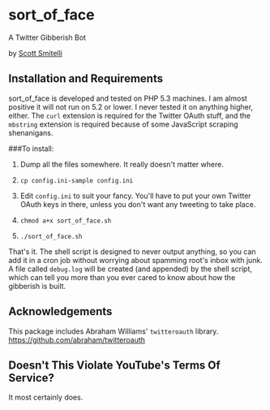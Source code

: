 sort\_of\_face
==============

A Twitter Gibberish Bot

by [Scott Smitelli](mailto:scott@smitelli.com)
  
Installation and Requirements
-----------------------------  
  
sort\_of\_face is developed and tested on PHP 5.3 machines. I am almost positive
it will not run on 5.2 or lower. I never tested it on anything higher, either.
The `curl` extension is required for the Twitter OAuth stuff, and the `mbstring`
extension is required because of some JavaScript scraping shenanigans.

###To install:

1.  Dump all the files somewhere. It really doesn't matter where.

2.  `cp config.ini-sample config.ini`

3.  Edit `config.ini` to suit your fancy. You'll have to put your own Twitter
    OAuth keys in there, unless you don't want any tweeting to take place.

4.  `chmod a+x sort_of_face.sh`

5.  `./sort_of_face.sh`

That's it. The shell script is designed to never output anything, so you can add
it in a cron job without worrying about spamming root's inbox with junk. A file
called `debug.log` will be created (and appended) by the shell script, which can
tell you more than you ever cared to know about how the gibberish is built.

Acknowledgements
----------------

This package includes Abraham Williams' `twitteroauth` library.
<https://github.com/abraham/twitteroauth>

Doesn't This Violate YouTube's Terms Of Service?
------------------------------------------------

It most certainly does.